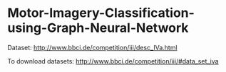 # Motor-Imagery-Classification-using-Graph-Neural-Network

Dataset:
http://www.bbci.de/competition/iii/desc_IVa.html

To download datasets:
http://www.bbci.de/competition/iii/#data_set_iva
